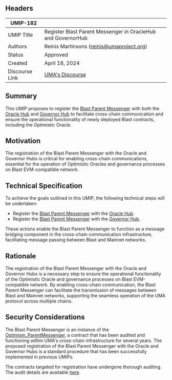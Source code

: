 ## Headers

| UMIP-182       |                                                                                              |
| -------------- | -------------------------------------------------------------------------------------------- |
| UMIP Title     | Register Blast Parent Messenger in OracleHub and GovernorHub                                 |
| Authors        | Reinis Martinsons (reinis@umaproject.org)                                                    |
| Status         | Approved                                                                                     |
| Created        | April 18, 2024                                                                               |
| Discourse Link | [UMA's Discourse](https://discourse.uma.xyz/t/umip-182-register-blast-parent-messenger/2117) |

## Summary

This UMIP proposes to register the [Blast Parent Messenger](https://etherscan.io/address/0xe3C52FB4c395165b13f8184644D60357e7D3b995) with both the [Oracle Hub](https://etherscan.io/address/0x8fE658AeB8d55fd1F3E157Ff8B316E232ffFF372) and [Governor Hub](https://etherscan.io/address/0x94520d90A4EBaA98e5A7B8D6809463f65198C104) to facilitate cross-chain communication and ensure the operational functionality of newly deployed Blast contracts, including the Optimistic Oracle.

## Motivation

The registration of the Blast Parent Messenger with the Oracle and Governor Hubs is critical for enabling cross-chain communications, essential for the operation of Optimistic Oracles and governance processes on Blast EVM-compatible network.

## Technical Specification

To achieve the goals outlined in this UMIP, the following technical steps will be undertaken:

- Register the [Blast Parent Messenger](https://etherscan.io/address/0xe3C52FB4c395165b13f8184644D60357e7D3b995) with the [Oracle Hub](https://etherscan.io/address/0x8fE658AeB8d55fd1F3E157Ff8B316E232ffFF372).
- Register the [Blast Parent Messenger](https://etherscan.io/address/0xe3C52FB4c395165b13f8184644D60357e7D3b995) with the [Governor Hub](https://etherscan.io/address/0x94520d90A4EBaA98e5A7B8D6809463f65198C104).

These actions enable the Blast Parent Messenger to function as a message bridging component in the cross-chain communication infrastructure, facilitating message passing between Blast and Mainnet networks.

## Rationale

The registration of the Blast Parent Messenger with the Oracle and Governor Hubs is a necessary step to ensure the operational functionality of the Optimistic Oracle and governance processes on Blast EVM-compatible network. By enabling cross-chain communication, the Blast Parent Messenger can facilitate the transmission of messages between Blast and Mainnet networks, supporting the seamless operation of the UMA protocol across multiple chains.

## Security Considerations

The Blast Parent Messenger is an instance of the [Optimism_ParentMessenger](https://github.com/UMAprotocol/protocol/blob/master/packages/core/contracts/cross-chain-oracle/chain-adapters/Optimism_ParentMessenger.sol), a contract that has been audited and functioning within UMA's cross-chain infrastructure for several years. The proposed registration of the Blast Parent Messenger with the Oracle and Governor Hubs is a standard procedure that has been successfully implemented in previous UMIPs.

The contracts targeted for registration have undergone thorough auditing. The audit details are available [here](https://blog.openzeppelin.com/uma-audit-phase-6/).
